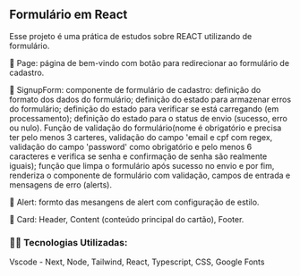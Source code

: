 ## Formulário em React

Esse projeto é uma prática de estudos sobre REACT utilizando de formulário.

🔹 Page: página de bem-vindo com botão para redirecionar ao formulário de cadastro.

🔹 SignupForm: componente de formulário de cadastro: definição do formato dos dados do formulário; definição do estado para armazenar erros do formulário; definição do estado para verificar se está carregando (em processamento); definição do estado para o status de envio (sucesso, erro ou nulo). Função de validação do formulário(nome é obrigatório e precisa ter pelo menos 3 carteres, validação do campo 'email e cpf com regex, validação do campo 'password' como obrigatório e pelo menos 6 caracteres e verifica se senha e confirmação de senha são realmente iguais); função que limpa o formulário após sucesso no envio e por fim, renderiza o componente de formulário com validação, campos de entrada e mensagens de erro (alerts).

🔹 Alert: formto das mesangens de alert com configuração de estilo.

🔹 Card: Header, Content (conteúdo principal do cartão), Footer.


### 👨‍💻️ Tecnologias Utilizadas:
Vscode - Next, Node, Tailwind, React, Typescript, CSS, Google Fonts
